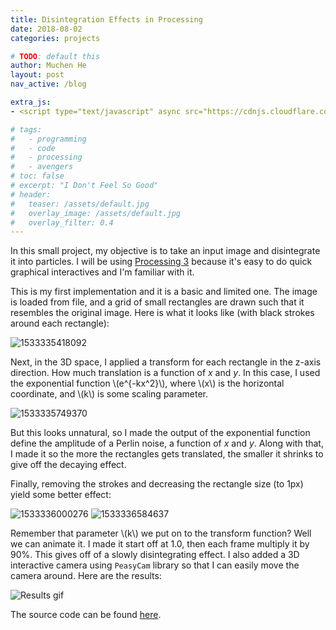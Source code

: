 ```yaml
---
title: Disintegration Effects in Processing
date: 2018-08-02
categories: projects

# TODO: default this
author: Muchen He
layout: post
nav_active: /blog

extra_js:
- <script type="text/javascript" async src="https://cdnjs.cloudflare.com/ajax/libs/mathjax/2.7.1/MathJax.js?config=TeX-AMS-MML_HTMLorMML"></script>

# tags:
#   - programming
#   - code
#   - processing
#   - avengers
# toc: false
# excerpt: "I Don't Feel So Good"
# header:
#   teaser: /assets/default.jpg
#   overlay_image: /assets/default.jpg
#   overlay_filter: 0.4
---
```


In this small project, my objective is to take an input image and disintegrate it into particles. I will be using [Processing 3](https://processing.org/) because it's easy to do quick graphical interactives and I'm familiar with it.

This is my first implementation and it is a basic and limited one. The image is loaded from file, and a grid of small rectangles are drawn such that it resembles the original image. Here is what it looks like (with black strokes around each rectangle):

![1533335418092]({{"/assets/blog/1533335418092.png"}})

Next, in the 3D space, I applied a transform for each rectangle in the z-axis direction. How much translation is a function of *x* and *y*. In this case, I used the exponential function \\(e^{-kx^2}\\), where \\(x\\) is the horizontal coordinate, and \\(k\\) is some scaling parameter.

![1533335749370]({{"/assets/blog/1533335749370.png"}})

But this looks unnatural, so I made the output of the exponential function define the amplitude of a Perlin noise, a function of *x* and *y*. Along with that, I made it so the more the rectangles gets translated, the smaller it shrinks to give off the decaying effect.

Finally, removing the strokes and decreasing the rectangle size (to 1px) yield some better effect:

![1533336000276]({{"/assets/blog/1533336000276.png"}})
![1533336584637]({{"/assets/blog/1533336584637.png"}})

Remember that parameter \\(k\\) we put on to the transform function? Well we can animate it. I made it start off at 1.0, then each frame multiply it by 90%. This gives off of a slowly disintegrating effect. I also added a 3D interactive camera using `PeasyCam` library so that I can easily move the camera around. Here are the results:

![Results gif]({{"/assets/blog/ezgif-2-a348915694.gif"}})

The source code can be found [here](https://github.com/FSXAC/ProcessingSandbox/tree/master/Disintergrate).